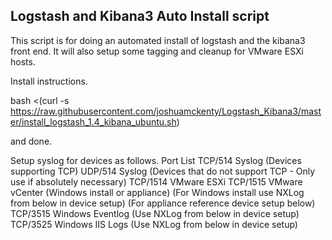 Logstash and Kibana3 Auto Install script
----------------------------------------

This script is for doing an automated install of logstash and the kibana3 front end. It will also setup some tagging and cleanup for VMware ESXi hosts.

Install instructions.

bash <(curl -s https://raw.githubusercontent.com/joshuamckenty/Logstash_Kibana3/master/install_logstash_1.4_kibana_ubuntu.sh)

and done.


Setup syslog for devices as follows.
Port List
TCP/514 Syslog (Devices supporting TCP)
UDP/514 Syslog (Devices that do not support TCP - Only use if absolutely necessary)
TCP/1514 VMware ESXi
TCP/1515 VMware vCenter (Windows install or appliance) (For Windows install use NXLog from below in device setup) (For appliance reference device setup below)
TCP/3515 Windows Eventlog (Use NXLog from below in device setup)
TCP/3525 Windows IIS Logs (Use NXLog from below in device setup)

